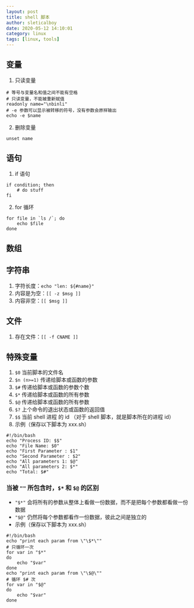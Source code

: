 ```yaml
---
layout: post
title: shell 脚本
author: sleticalboy
date: 2020-05-12 14:10:01
category: linux
tags: [linux, tools]
---
```


## 变量

1. 只读变量
```shell
# 等号与变量名和值之间不能有空格
# 只读变量，不能被重新赋值
readonly name="\nbinli"
# -e 参数可以显示被转移的符号，没有参数会原样输出
echo -e $name
```
2. 删除变量
```shell
unset name
```

## 语句

1. if 语句
```shell
if condition; then
	# do stuff
fi
```
2. for 循环
```shell
for file in `ls /`; do
	echo $file
done
```

## 数组

## 字符串

1. 字符长度：`echo "len: ${#name}"`
2. 内容是为空：`[[ -z $msg ]]`
3. 内容非空：`[[ $msg ]]`

## 文件

1. 存在文件：`[[ -f CNAME ]]`

## 特殊变量

1. `$0` 当前脚本的文件名
2. `$n (n>=1)` 传递给脚本或函数的参数
3. `$#` 传递给脚本或函数的参数个数
4. `$*` 传递给脚本或函数的所有参数
5. `$@` 传递给脚本或函数的所有参数
6. `$?` 上个命令的退出状态或函数的返回值
7. `$$` 当前 shell 进程 的 id （对于 shell 脚本，就是脚本所在的进程 id）
8. 示例（保存以下脚本为 xxx.sh）
```shell
#!/bin/bash
echo "Process ID: $$"
echo "File Name: $0"
echo "First Parameter : $1"
echo "Second Parameter : $2"
echo "All parameters 1: $@"
echo "All parameters 2: $*"
echo "Total: $#"
```

### 当被 `""` 所包含时，`$*` 和 `$@` 的区别
- `"$*"` 会将所有的参数从整体上看做一份数据，而不是把每个参数都看做一份数据
- `"$@"` 仍然将每个参数都看作一份数据，彼此之间是独立的
- 示例（保存以下脚本为 xxx.sh）
```shell
#!/bin/bash
echo "print each param from \"\$*\""
# 只循环一次
for var in "$*"
do
    echo "$var"
done
echo "print each param from \"\$@\""
# 循环 $# 次
for var in "$@"
do
    echo "$var"
done
```
